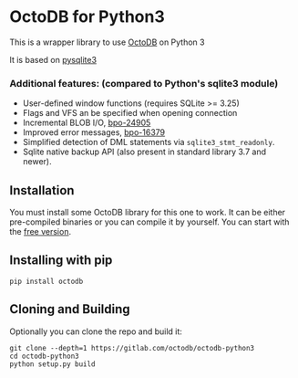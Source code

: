 OctoDB for Python3
==================

This is a wrapper library to use [OctoDB](http://octodb.io) on Python 3

It is based on [pysqlite3](https://github.com/coleifer/pysqlite3)


### Additional features:  (compared to Python's sqlite3 module)

* User-defined window functions (requires SQLite >= 3.25)
* Flags and VFS an be specified when opening connection
* Incremental BLOB I/O, [bpo-24905](https://github.com/python/cpython/pull/271)
* Improved error messages, [bpo-16379](https://github.com/python/cpython/pull/1108)
* Simplified detection of DML statements via `sqlite3_stmt_readonly`.
* Sqlite native backup API (also present in standard library 3.7 and newer).


Installation
------------

You must install some OctoDB library for this one to work. It can be either
pre-compiled binaries or you can compile it by yourself. You can start with
the [free version](http://octodb.io/en/download.html).


## Installing with pip

```
pip install octodb
```


## Cloning and Building

Optionally you can clone the repo and build it:

```
git clone --depth=1 https://gitlab.com/octodb/octodb-python3
cd octodb-python3
python setup.py build
```
